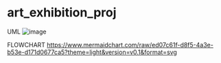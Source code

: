 # art_exhibition_proj
UML
![image](https://github.com/user-attachments/assets/9ff3ab43-ffe2-4bde-90f4-504103bd1644)

FLOWCHART
https://www.mermaidchart.com/raw/ed07c61f-d8f5-4a3e-b53e-d171d0677ca5?theme=light&version=v0.1&format=svg

